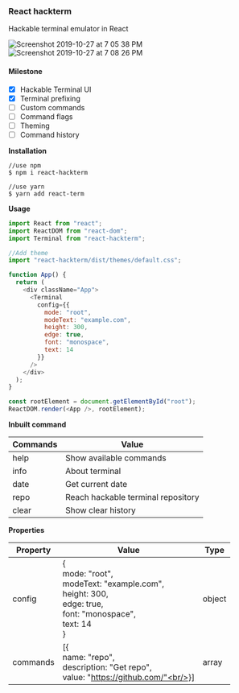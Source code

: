 ### React hackterm

Hackable terminal emulator in React



![Screenshot 2019-10-27 at 7 05 38 PM](https://user-images.githubusercontent.com/2352462/67639186-0e28c000-f8ed-11e9-80bb-fe02a36c8d84.png)
![Screenshot 2019-10-27 at 7 08 26 PM](https://user-images.githubusercontent.com/2352462/67639199-31ec0600-f8ed-11e9-9698-962d87b44fca.png)



#### Milestone

- [x] Hackable Terminal UI
- [x] Terminal prefixing
- [ ] Custom commands
- [ ] Command flags
- [ ] Theming
- [ ] Command history

**Installation**

```
//use npm
$ npm i react-hackterm

//use yarn
$ yarn add react-term

```

**Usage**

```js
import React from "react";
import ReactDOM from "react-dom";
import Terminal from "react-hackterm";

//Add theme
import "react-hackterm/dist/themes/default.css";

function App() {
  return (
    <div className="App">
      <Terminal
        config={{
          mode: "root",
          modeText: "example.com",
          height: 300,
          edge: true,
          font: "monospace",
          text: 14
        }}
      />
    </div>
  );
}

const rootElement = document.getElementById("root");
ReactDOM.render(<App />, rootElement);
```


**Inbuilt command**

| Commands | Value |
| -------- | ----- |
| help     | Show available commands |
| info     | About terminal |
| date     | Get current date |
| repo     | Reach hackable terminal repository |
| clear    | Show clear history |



**Properties**

| Property | Value                                                                                                                       | Type   |
| -------- | --------------------------------------------------------------------------------------------------------------------------- | ------ |
| config   | {<br/>mode: "root",<br/>modeText: "example.com",<br/>height: 300,<br/>edge: true,<br/>font: "monospace",<br/>text: 14<br/>} | object |
| commands | [{<br/>name: "repo",<br/>description: "Get repo", <br/>value: "https://github.com/"<br/>}]                                  | array  |
